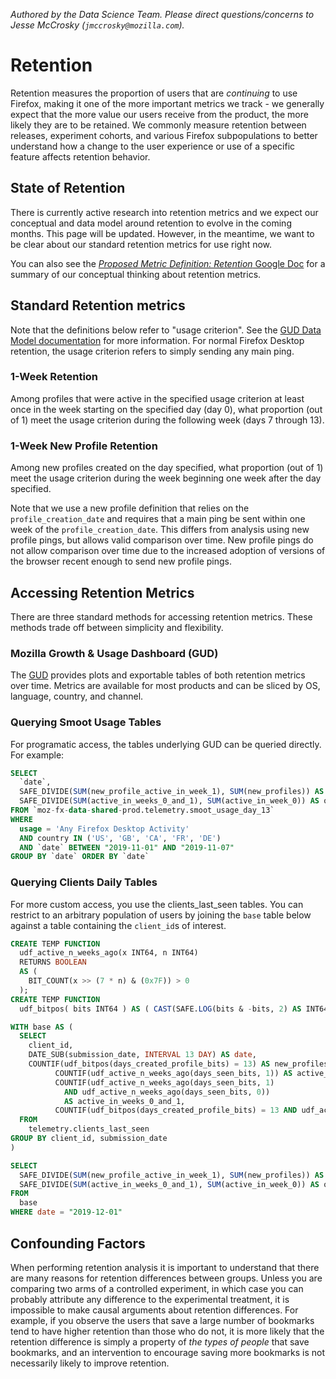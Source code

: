 *Authored by the Data Science Team. Please direct questions/concerns to Jesse McCrosky (`jmccrosky@mozilla.com`).*

# Retention

Retention measures the proportion of users that are *continuing* to use Firefox, making it one of the more important metrics we track - we generally expect that the more value our users receive from the product, the more likely they are to be retained. We commonly measure retention between releases, experiment cohorts, and various Firefox subpopulations to better understand how a change to the user experience or use of a specific feature affects retention behavior.

## State of Retention

There is currently active research into retention metrics and we expect our conceptual and data model around retention to evolve in the coming months.  This page will be updated.  However, in the meantime, we want to be clear about our standard retention metrics for use right now.

You can also see the [_Proposed Metric Definition: Retention_ Google Doc](https://docs.google.com/document/d/1VtqNFQFB9eJNr57h3Mz-lldMcpSYQKHVn2jzMMjPFYY/) for a summary of our conceptual thinking about retention metrics.

## Standard Retention metrics

Note that the definitions below refer to "usage criterion".  See the [GUD Data Model documentation](https://docs.google.com/document/d/1sIHCCaJhtfxj-dnbInfuIjlMRhCFbEhFiBESaezIRwM/edit#heading=h.ysqpvceb7pgt) for more information.  For normal Firefox Desktop retention, the usage criterion refers to simply sending any main ping.

### 1-Week Retention

Among profiles that were active in the specified usage criterion at least once in the week starting on the specified day (day 0), what proportion (out of 1) meet the usage criterion during the following week (days 7 through 13).

### 1-Week New Profile Retention

Among new profiles created on the day specified, what proportion (out of 1) meet the usage criterion during the week beginning one week after the day specified.

Note that we use a new profile definition that relies on the `profile_creation_date` and requires that a main ping be sent within one week of the `profile_creation_date`.  This differs from analysis using new profile pings, but allows valid comparison over time. New profile pings do not allow comparison over time due to the increased adoption of versions of the browser recent enough to send new profile pings.

## Accessing Retention Metrics

There are three standard methods for accessing retention metrics.  These methods trade off between simplicity and flexibility.

### Mozilla Growth & Usage Dashboard (GUD)

The [GUD](https://growth-stage.bespoke.nonprod.dataops.mozgcp.net/) provides plots and exportable tables of both retention metrics over time.  Metrics are available for most products and can be sliced by OS, language, country, and channel.

### Querying Smoot Usage Tables

For programatic access, the tables underlying GUD can be queried directly.  For example:

```sql
SELECT
  `date`,
  SAFE_DIVIDE(SUM(new_profile_active_in_week_1), SUM(new_profiles)) AS one_week_new_profile_retention,
  SAFE_DIVIDE(SUM(active_in_weeks_0_and_1), SUM(active_in_week_0)) AS one_week_retention
FROM `moz-fx-data-shared-prod.telemetry.smoot_usage_day_13`
WHERE
  usage = 'Any Firefox Desktop Activity'
  AND country IN ('US', 'GB', 'CA', 'FR', 'DE')
  AND `date` BETWEEN "2019-11-01" AND "2019-11-07"
GROUP BY `date` ORDER BY `date`
```

### Querying Clients Daily Tables

For more custom access, you use the clients_last_seen tables.  You can restrict to an arbitrary population of users by joining the `base` table below against a table containing the `client_id`s of interest.

```sql
CREATE TEMP FUNCTION
  udf_active_n_weeks_ago(x INT64, n INT64)
  RETURNS BOOLEAN
  AS (
    BIT_COUNT(x >> (7 * n) & (0x7F)) > 0
  );
CREATE TEMP FUNCTION
  udf_bitpos( bits INT64 ) AS ( CAST(SAFE.LOG(bits & -bits, 2) AS INT64));

WITH base AS (
  SELECT
    client_id,
    DATE_SUB(submission_date, INTERVAL 13 DAY) AS date,
    COUNTIF(udf_bitpos(days_created_profile_bits) = 13) AS new_profiles,
          COUNTIF(udf_active_n_weeks_ago(days_seen_bits, 1)) AS active_in_week_0,
          COUNTIF(udf_active_n_weeks_ago(days_seen_bits, 1)
            AND udf_active_n_weeks_ago(days_seen_bits, 0))
            AS active_in_weeks_0_and_1,
          COUNTIF(udf_bitpos(days_created_profile_bits) = 13 AND udf_active_n_weeks_ago(days_seen_bits, 0)) AS new_profile_active_in_week_1
  FROM
    telemetry.clients_last_seen
GROUP BY client_id, submission_date
)

SELECT
  SAFE_DIVIDE(SUM(new_profile_active_in_week_1), SUM(new_profiles)) AS one_week_new_profile_retention,
  SAFE_DIVIDE(SUM(active_in_weeks_0_and_1), SUM(active_in_week_0)) AS one_week_retention
FROM
  base
WHERE date = "2019-12-01"
```

## Confounding Factors

When performing retention analysis it is important to understand that there are many reasons for retention differences between groups.  Unless you are comparing two arms of a controlled experiment, in which case you can probably attribute any difference to the experimental treatment, it is impossible to make causal arguments about retention differences.  For example, if you observe the users that save a large number of bookmarks tend to have higher retention than those who do not,  it is more likely that the retention difference is simply a property of *the types of people* that save bookmarks, and an intervention to encourage saving more bookmarks is not necessarily likely to improve retention.
